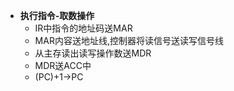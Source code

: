 - **执行指令-取数操作**
  - IR中指令的地址码送MAR
  - MAR内容送地址线,控制器将读信号送读写信号线
  - 从主存读出读写操作数送MDR
  - MDR送ACC中
  - (PC)+1->PC